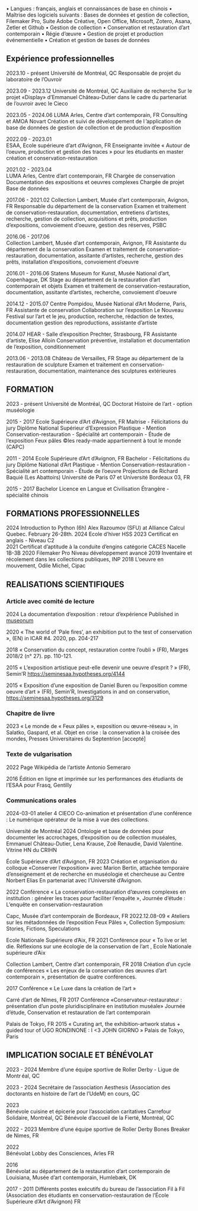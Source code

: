 
•	Langues : français, anglais et connaissances de base en chinois
•	Maîtrise des logiciels suivants : Bases de données et gestion de collection, Filemaker Pro, Suite Adobe Créative,  	Open	Office,	Microsoft,	Zotero,	Asana,	Zetler	et	Github
•	Gestion	de	collection
•	Conservation et restauration d’art contemporain
•	Régie d’œuvre
•	Gestion	de	projet	et	production	événementielle
•	Création et gestion de bases de données


## Expérience professionnelles

2023.10 - présent
Université de Montréal, QC
Responsable de projet du laboratoire de l’Ouvroir

2023.09 - 2023.12
 Université de Montréal, QC
Auxiliaire de recherche
Sur le projet «Display» d’Emmanuel Château-Dutier dans le cadre du partenariat de l’ouvroir avec le Cieco

2023.05 - 2024.06
LUMA Arles, Centre d’art contemporain, FR
Consulting et AMOA Novart 
Création et suivi de développement de l ’application de base de données de gestion de collection et de production d’exposition 

2022.09 - 2023.01	
ESAA, Ecole supérieure d’art d’Avignon, FR
Enseignante invitée
« Autour de l’oeuvre, production et gestion des traces » pour les étudiants en master création et conservation-restauration

2021.02 - 2023.04	
LUMA Arles, Centre d’art contemporain, FR
Chargée de conservation 
Documentation des expositions et oeuvres complexes 
Chargée de projet Base de données

2017.06 - 2021.02
Collection Lambert, Musée d’art contemporain, Avignon, FR 
Responsable du département de la conservation 
Examen et traitement de conservation-restauration, documentation, entretiens d’artistes, recherche, gestion de collection, acquisitions et prêts, production d’expositions, convoiement d’oeuvre, gestion des réserves, 
PSBC

2016.06 - 2017.06 	
Collection Lambert, Musée d’art contemporain, Avignon, FR 
Assistante du département de la conservation 
Examen et traitement de conservation-restauration, documentation, assitante d’artistes, recherche, gestion des prêts, installation d’expositions, convoiement d’oeuvre

2016.01 - 2016.06
 Statens Museum for Kunst, Musée National d’art, Copenhague, DK 
Stage au département de la restauration d’art contemporain et objets
 Examen et traitement de conservation-restauration, documentation, assitante d’artistes, recherche, convoiement d’oeuvre

2014.12 - 2015.07 
 Centre Pompidou, Musée National d’Art Moderne, Paris, FR
Assistante de conservation
 Collaboration sur l’exposition Le Nouveau Festival sur l’art et le jeu, production, recherche, rédaction de textes, documentation gestion des reproductions, assistante d’artiste 
 
 2014.07
 HEAR - Salle d’exposition Prechter, Strasbourg, FR 
Assistante d’artiste, Elise Alloin
Conservation préventive, installation et documentation de l’exposition, conditionnement

2013.06 - 2013.08
 Château de Versailles, FR 
Stage au département de la restauration de sculpture
Examen et traitement en conservation-restauration, documentation, maintenance des sculptures extérieures


## FORMATION
 
2023 - présent
Université de Montréal, QC
Doctorat Histoire de l’art - option muséologie

2015 - 2017
Ecole Supérieure d’Art d’Avignon, FR
Maitrise - Félicitations du jury
Diplôme National Supérieur d’Expression Plastique - Mention Conservation-restauration - Spécialité art contemporain - Étude de l’exposition Feux pâles ©les ready-made appartiennent à tout le monde (CAPC) 

2011 - 2014	
Ecole Supérieure d’Art d’Avignon, FR
Bachelor - Félicitations du jury
Diplôme National d’Art Plastique - Mention Conservation-restauration - Spécialité art contemporain - Étude de l’oeuvre Projections de Richard Baquié (Les Abattoirs) 
Université de Paris 07 et Université Bordeaux 03, FR

2015 - 2017	
Bachelor 
Licence en Langue et Civilisation Étrangère - spécialité chinois

## FORMATIONS PROFESSIONNELLES
 
2024	Introduction to Python (6h) Alex Razoumov (SFU) at Alliance Calcul Quebec. February 26-28th.
2024 	Ecole d’hiver HSS
2023	Certificat	en anglais	-	Niveau	C2	
2021	Certificat	d’aptitude à	la	conduite	d’engins	catégorie	CACES	Nacelle	1B-3B
2020	Filemaker Pro Niveau développement avancé
2019	Inventaire et récolement dans les collections publiques, INP
2018	L’oeuvre en mouvement, Odile Michel, Cipac

## REALISATIONS SCIENTIFIQUES
 
### Article avec comité de lecture
2024 La documentation d’exposition : retour d’expérience
Published in [museonum](https://medium.com/museonum?source=post_page-----309521484918--------------------------------)

2020	«	The	world	of	‘Pale	fires’,	an	exhibition	put	to	the	test	of	conservation	»,	(EN)	in	ICAR #4.  2020, pp. 204-217

2018	« Conservation du concept, restauration contre l’oubli » (FR), Marges 2018/2 (n° 27). pp. 110-121. 

2015	« L’exposition artistique peut-elle devenir une oeuvre d’esprit ? » (FR), Semin’R https://seminesaa.hypotheses.org/4144

2015	« Exposition d’une exposition de Daniel Buren ou l’exposition comme oeuvre d’art » (FR), Semin’R, Investigations in and on conservation, https://seminesaa.hypotheses.org/3129

### Chapitre de livre
2023	«	Le	monde	de	«	Feux	pâles	»,	exposition	ou	œuvre-réseau	»,	in	Salatko,	Gaspard,	et	al.	Objet en crise : la conservation à la croisée des mondes, Presses Universitaires du Septentrion [accepté] 

### Texte de vulgarisation
2022	Page Wikipédia de l’artiste Antonio Semeraro

2016	Édition	en	ligne	et	imprimée	sur	les	performances	des	étudiants	de	l’ESAA	pour	Frasq,	Gentilly

### Communications orales
2024-03-01 atelier 4 CIECO
Co-animation et présentation d’une conférence : Le numérique opérateur de la mise à vue des collections. 

Université de Montréal
2024	Ontologie et base de données pour documenter les accrochages, d’exposition ou de collection muséales, 
Emmanuel	Château-Dutier,	Lena	Krause,	Zoë	Renaudie,	David	Valentine.	Vitrine	HN	du	CRIHN	

École Supérieure d’Art d’Avignon, FR
2023	Création et organisation du colloque «Conserver l’exposition» avec Marion Bertin, attachée temporaire d’enseignement et de recherche en muséologie et chercheuse au Centre Norbert Elias En partenariat avec l’Université d’Avignon.

2022	Conférence « La conservation-restauration d’œuvres complexes en institution : générer les traces pour faciliter l’enquête », Journée d’étude : L’enquête en conservation-restauration

Capc, Musée d’art contemporain de Bordeaux, FR
2022.12.08-09	« Ateliers sur les métadonnées de l’exposition Feux Pâles », Collection Symposium: Stories, Fictions, Speculations

Ecole Nationale Supérieure d’Aix, FR
2021	Conférence	pour	«	To	live	or	let	die.	Réflexions	sur	une	écologie	de	la	conservation	de	l’art	,	Ecole	Nationale supérieure d’Aix

Collection Lambert, Centre d’art contemporain, FR
2018	Création d’un cycle de conférences « Les enjeux de la conservation des œuvres d’art contemporain », présentation de quatre conférences.  

2017	Conférence « Le Luxe dans la création de l’art »

Carré d’art de Nîmes, FR
2017	Conférence «Conservateur-restaurateur : présentation d’un poste pluridisciplinaire en institution muséale» Journée d’étude, Conservation et restauration de l’art contemporain 

Palais de Tokyo, FR
2015	«	Curating	art,	the	exhibition-artwork	status	+	guided	tour	of	UGO	RONDINONE	:	I	<3	JOHN	GIORNO	»	Palais de Tokyo, Paris

## IMPLICATION SOCIALE ET BÉNÉVOLAT
 
2023 - 2024
Membre d’une équipe sportive de Roller Derby - Ligue de Montr éal, QC

2023 - 2024
Secrétaire de l’association Aesthesis (Association des doctorants en histoire de l’art de l’UdeM) en cours, QC

2023	
Bénévole cuisine et épicerie pour l’association caritatives Carrefour Solidaire, Montréal, QC
Bénévole d’accueil de la Fierté, Montréal, QC

2022 - 2023
Membre d’une équipe sportive de Roller Derby Bones Breaker	de Nimes,	FR

2022	
Bénévolat Lobby des Consciences, Arles FR

2016	
Bénévolat au département de la restauration d’art contemporain de Louisiana, Musée d’art contemporain, Humlebæk, DK

2017 - 2011
Différents	postes	exécutifs	du	bureau	de	l’association	Fil	à	Fil	(Association	des	étudiants	en conservation-restauration de l’École Supérieure d’Art d’Avignon) FR